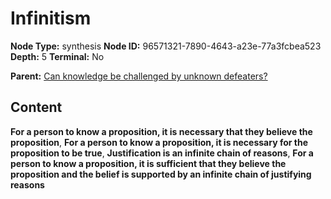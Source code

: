 # Infinitism

**Node Type:** synthesis
**Node ID:** 96571321-7890-4643-a23e-77a3fcbea523
**Depth:** 5
**Terminal:** No

**Parent:** [Can knowledge be challenged by unknown defeaters?](can-knowledge-be-challenged-by-unknown-defeaters-antithesis-09ce38c1-1e3d-4bcb-bd87-5f656589becf.md)

## Content

**For a person to know a proposition, it is necessary that they believe the proposition**, **For a person to know a proposition, it is necessary for the proposition to be true**, **Justification is an infinite chain of reasons**, **For a person to know a proposition, it is sufficient that they believe the proposition and the belief is supported by an infinite chain of justifying reasons**
